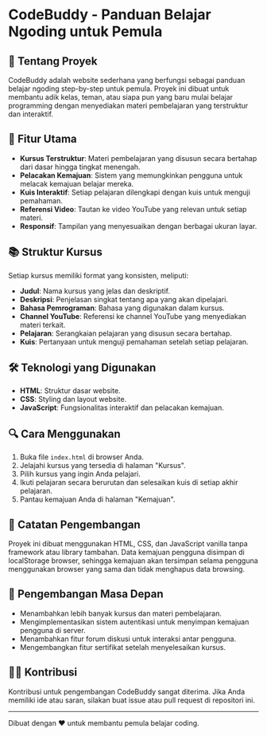 # CodeBuddy - Panduan Belajar Ngoding untuk Pemula

## 🎯 Tentang Proyek

CodeBuddy adalah website sederhana yang berfungsi sebagai panduan belajar ngoding step-by-step untuk pemula. Proyek ini dibuat untuk membantu adik kelas, teman, atau siapa pun yang baru mulai belajar programming dengan menyediakan materi pembelajaran yang terstruktur dan interaktif.

## 🚀 Fitur Utama

- **Kursus Terstruktur**: Materi pembelajaran yang disusun secara bertahap dari dasar hingga tingkat menengah.
- **Pelacakan Kemajuan**: Sistem yang memungkinkan pengguna untuk melacak kemajuan belajar mereka.
- **Kuis Interaktif**: Setiap pelajaran dilengkapi dengan kuis untuk menguji pemahaman.
- **Referensi Video**: Tautan ke video YouTube yang relevan untuk setiap materi.
- **Responsif**: Tampilan yang menyesuaikan dengan berbagai ukuran layar.

## 📚 Struktur Kursus

Setiap kursus memiliki format yang konsisten, meliputi:
- **Judul**: Nama kursus yang jelas dan deskriptif.
- **Deskripsi**: Penjelasan singkat tentang apa yang akan dipelajari.
- **Bahasa Pemrograman**: Bahasa yang digunakan dalam kursus.
- **Channel YouTube**: Referensi ke channel YouTube yang menyediakan materi terkait.
- **Pelajaran**: Serangkaian pelajaran yang disusun secara bertahap.
- **Kuis**: Pertanyaan untuk menguji pemahaman setelah setiap pelajaran.

## 🛠️ Teknologi yang Digunakan

- **HTML**: Struktur dasar website.
- **CSS**: Styling dan layout website.
- **JavaScript**: Fungsionalitas interaktif dan pelacakan kemajuan.

## 🔍 Cara Menggunakan

1. Buka file `index.html` di browser Anda.
2. Jelajahi kursus yang tersedia di halaman "Kursus".
3. Pilih kursus yang ingin Anda pelajari.
4. Ikuti pelajaran secara berurutan dan selesaikan kuis di setiap akhir pelajaran.
5. Pantau kemajuan Anda di halaman "Kemajuan".

## 📝 Catatan Pengembangan

Proyek ini dibuat menggunakan HTML, CSS, dan JavaScript vanilla tanpa framework atau library tambahan. Data kemajuan pengguna disimpan di localStorage browser, sehingga kemajuan akan tersimpan selama pengguna menggunakan browser yang sama dan tidak menghapus data browsing.

## 🔮 Pengembangan Masa Depan

- Menambahkan lebih banyak kursus dan materi pembelajaran.
- Mengimplementasikan sistem autentikasi untuk menyimpan kemajuan pengguna di server.
- Menambahkan fitur forum diskusi untuk interaksi antar pengguna.
- Mengembangkan fitur sertifikat setelah menyelesaikan kursus.

## 👨‍💻 Kontribusi

Kontribusi untuk pengembangan CodeBuddy sangat diterima. Jika Anda memiliki ide atau saran, silakan buat issue atau pull request di repositori ini.

---

Dibuat dengan ❤️ untuk membantu pemula belajar coding.